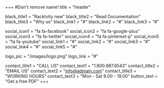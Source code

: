 +++
#Don't remove name!
title = "header"

black_title1 = "Racktvity new"
black_title2 = "Read Documentation"
black_title3 = "Why us"
black_link1 = "#"
black_link2 = "#"
black_link3 = "#"

social_icon1 = "fa fa-facebook"
social_icon2 = "fa fa-google-plus"
social_icon3 = "fa fa-twitter"
social_icon4 = "fa fa-pinterest-p"
social_icon5 = "fa fa-youtube"
social_link1 = "#"
social_link2 = "#"
social_link3 = "#"
social_link4 = "#"
social_link5 = "#"

logo_pic = "/images/logo.png"
logo_link = "#"

contact_title1 = "CALL US"
contact_text1 = "1.800.987.6543"
contact_title2 = "EMAIL US"
contact_text2 = "info@admain.com"
contact_title3 = "WORKING HOURS"
contact_text3 = "Mon - Sat 8.00 - 19.00"
button_text = "Get a free PDF"
+++
